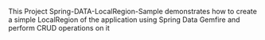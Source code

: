 

This Project Spring-DATA-LocalRegion-Sample demonstrates how to create a simple LocalRegion of the application using Spring Data Gemfire and perform CRUD operations on it 



